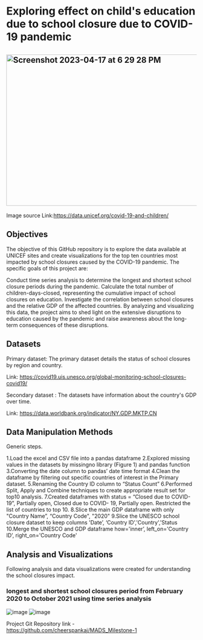 # Exploring effect on child's education due to school closure due to COVID-19 pandemic
## <img width="600" height="400" alt="Screenshot 2023-04-17 at 6 29 28 PM" src="https://data.unicef.org/covid-19-and-children/wp-content/uploads/sites/3/2021/09/UN0500343-e1631289570701.jpg">

Image source Link:https://data.unicef.org/covid-19-and-children/


## Objectives

The objective of this GitHub repository is to explore the data available at UNICEF sites and create visualizations for the top ten countries most impacted by school closures caused by the COVID-19 pandemic. The specific goals of this project are:

Conduct time series analysis to determine the longest and shortest school closure periods during the pandemic.
Calculate the total number of children-days-closed, representing the cumulative impact of school closures on education.
Investigate the correlation between school closures and the relative GDP of the affected countries.
By analyzing and visualizing this data, the project aims to shed light on the extensive disruptions to education caused by the pandemic and raise awareness about the long-term consequences of these disruptions.

## Datasets

Primary dataset: The primary dataset details the status of school closures by region and country.

Link: https://covid19.uis.unesco.org/global-monitoring-school-closures-covid19/

Secondary dataset : The datasets have information about the country's GDP over time.

Link: https://data.worldbank.org/indicator/NY.GDP.MKTP.CN

## Data Manipulation Methods


Generic steps.

1.Load the excel and CSV file into a pandas dataframe
2.Explored missing values in the datasets by missingno library (Figure 1) and pandas function
3.Converting the date column to pandas’ date time format
4.Clean the dataframe by filtering out specific countries of interest in the Primary dataset.
5.Renaming the Country ID column to “Status Count”
6.Performed Split, Apply and Combine techniques to create appropriate result set for top10 analysis.
7.Created dataframes with status = “Closed due to COVID-19”, Partially open, Closed due to COVID- 19, Partially open. Restricted the list of countries to top 10.
8.Slice the main GDP dataframe with only "Country Name”, “Country Code", "2020"
9.Slice the UNESCO school closure dataset to keep columns 'Date’, ‘Country ID','Country','Status
10.Merge the UNESCO and GDP dataframe how='inner’, left_on='Country ID’, right_on='Country Code'


## Analysis and Visualizations

Following analysis and data visualizations were created for understanding the school closures impact.
### longest and shortest school closures period from February 2020 to October 2021 using time series analysis
![image](https://github.com/cheerspankaj/MADS_Milestone-1/assets/82276130/685df507-f15d-48e0-9347-c195d7d06cc2)
![image](https://github.com/cheerspankaj/MADS_Milestone-1/assets/82276130/03a7c10b-7c46-443b-83b4-0b6dfa14e26c)




Project Git Repository link - https://github.com/cheerspankaj/MADS_Milestone-1
